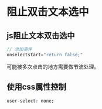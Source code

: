 # 阻止双击文本选中

## js阻止文本双击选中

```js
// 添加事件
onselectstart="return false;"
```

可能被多次点击的地方需要做节流处理。

## 使用css属性控制

```css
user-select: none;
```
